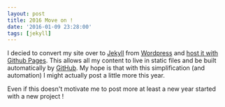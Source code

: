 ```yaml
---
layout: post
title: 2016 Move on ! 
date: '2016-01-09 23:28:00'
tags: [jekyll]
---
```


I decied to convert my site over to [Jekyll](https://jekyllrb.com/) from [Wordpress](https://wordpress.org/) and [host it with Github Pages](https://help.github.com/articles/using-jekyll-with-pages/). This allows all my content to live in static files and be built automatically by [GitHub](https://github.com). My hope is that with this simplification (and automation) I might actually post a little more this year.  

Even if this doesn't motivate me to post more at least a new year started with a new project ! 



